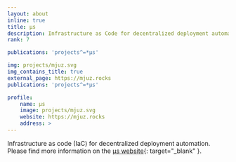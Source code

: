 ```yaml
---
layout: about
inline: true
title: µs
description: Infrastructure as Code for decentralized deployment automation.
rank: 7

publications: 'projects^=*µs'

img: projects/mjuz.svg
img_contains_title: true
external_page: https://mjuz.rocks
publications: 'projects^=*µs'

profile:
    name: µs
    image: projects/mjuz.svg
    website: https://mjuz.rocks
    address: >
---
```


Infrastructure as code (IaC) for decentralized deployment automation. Please find more information on the [µs website](https://mjuz.rocks){: target="_blank" }.
